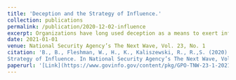 ```yaml
---
title: 'Deception and the Strategy of Influence.'
collection: publications
permalink: /publication/2020-12-02-influence
excerpt: Organizations have long used deception as a means to exert influence in pursuit of their agendas. In particular, information operations such as propaganda distribution, support of antigovernment protest, and revelation of politically and socially damaging secrets were abundant during World War II and the Cold War. A key component of each of these efforts is deceiving the targets by obscuring intent and identity. Information from a trusted source is more influential than information from an adversary and therefore more likely to sway opinions. The ubiquitous adoption of social media, characterized by user-generated and peer disseminated content, has notably increased the frequency, scale, and efficacy of influence operations worldwide. In this article, we explore how methods of deception including audience building, media hijacking, and community subversion inform the techniques and tradecraft of today's influence operators. We then discuss how a properly equipped and informed public can diagnose and counter malign influence operations.
date: 2021-01-01
venue: National Security Agency’s The Next Wave, Vol. 23, No. 1
citation: 'B., B., Fleshman, W., H., K., Kaliszewski, R., R.,S. (2020). Deception and the
Strategy of Influence. In National Security Agency’s The Next Wave, Vol. 23, No. 1'
paperurl: '[Link](https://www.govinfo.gov/content/pkg/GPO-TNW-23-1-2021/pdf/GPO-TNW-23-1-2021.pdf)'
---
```

